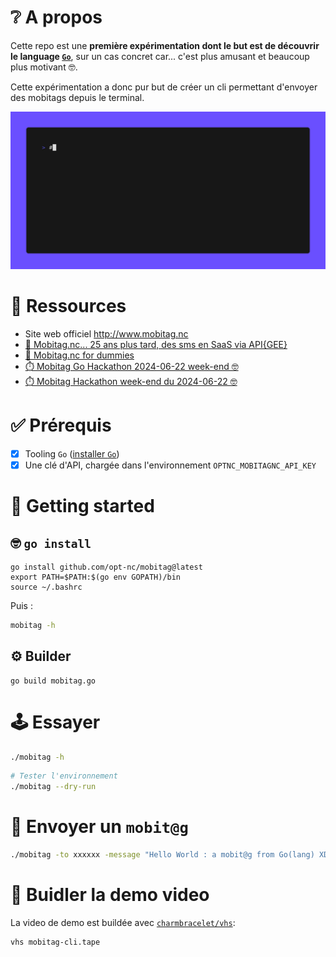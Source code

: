 # ❔ A propos

Cette repo est une **première expérimentation dont le but est de découvrir le
language [`Go`](https://go.dev/)**, sur un cas concret car... c'est plus amusant
et beaucoup plus motivant 🤓.

Cette expérimentation a donc pur but de créer un cli permettant d'envoyer des mobitags
depuis le terminal.

![](media/mobitag-cli.gif)


# 🔖 Ressources

- Site web officiel http://www.mobitag.nc
- [🥳 Mobitag.nc... 25 ans plus tard, des sms en SaaS via API{GEE}](https://dev.to/optnc/mobitagnc-25-ans-plus-tard-des-sms-en-saas-via-apigee-2h9e)
- [📲 Mobitag.nc for dummies](https://www.kaggle.com/code/optnouvellecaldonie/mobitag-nc-for-dummies)
- [⏱️ Mobitag Go Hackathon 2024-06-22 week-end 🤓](https://dev.to/adriens/mobitag-go-hackathon-2024-06-22-week-end-2n16)
- [⏱️ Mobitag Hackathon week-end du 2024-06-22 🤓](https://youtu.be/yVoMg7CXgaM)

# ✅ Prérequis

- [x] Tooling `Go` ([installer `Go`](https://go.dev/doc/install))
- [x] Une clé d'API, chargée dans l'environnement `OPTNC_MOBITAGNC_API_KEY`

# 🚀 Getting started

## 🤓 `go install`

```shell
go install github.com/opt-nc/mobitag@latest
export PATH=$PATH:$(go env GOPATH)/bin
source ~/.bashrc

```

Puis : 

```sh
mobitag -h

```

## ⚙️ Builder

```shell
go build mobitag.go

```

# 🕹️ Essayer

```sh
./mobitag -h

```

```sh
# Tester l'environnement
./mobitag --dry-run

```
# 🥳 Envoyer un `mobit@g`

```sh
./mobitag -to xxxxxx -message "Hello World : a mobit@g from Go(lang) XD"

```

# 📼 Buidler la demo video

La video de demo est buildée avec [`charmbracelet/vhs`](https://github.com/charmbracelet/vhs):

```sh
vhs mobitag-cli.tape

```
